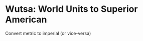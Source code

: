 Wutsa: World Units to Superior American
================================

Convert metric to imperial (or vice-versa)
